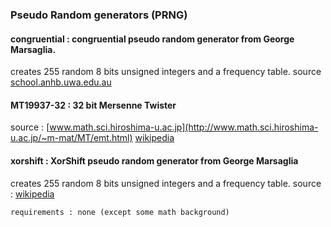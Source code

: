 ### Pseudo Random generators (PRNG)
#### congruential : congruential pseudo random generator from George Marsaglia.
creates 255 random 8 bits unsigned integers and a frequency table.
source [school.anhb.uwa.edu.au](http://school.anhb.uwa.edu.au/personalpages/kwessen/shared/Marsaglia03.html)

#### MT19937-32   : 32 bit Mersenne Twister
source : [www.math.sci.hiroshima-u.ac.jp](http://www.math.sci.hiroshima-u.ac.jp/~m-mat/MT/emt.html)
         [wikipedia](http://en.wikipedia.org/wiki/Mersenne_twister)
       
#### xorshift     : XorShift pseudo random generator from George Marsaglia
creates 255 random 8 bits unsigned integers and a frequency table.
source : [wikipedia](http://en.wikipedia.org/wiki/Xorshift)


    requirements : none (except some math background)
